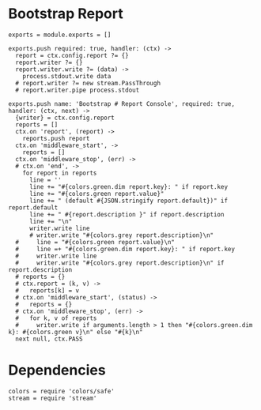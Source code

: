 
# Bootstrap Report

    exports = module.exports = []

    exports.push required: true, handler: (ctx) ->
      report = ctx.config.report ?= {}
      report.writer ?= {}
      report.writer.write ?= (data) ->
        process.stdout.write data
      # report.writer ?= new stream.PassThrough
      # report.writer.pipe process.stdout

    exports.push name: 'Bootstrap # Report Console', required: true, handler: (ctx, next) ->
      {writer} = ctx.config.report
      reports = []
      ctx.on 'report', (report) ->
        reports.push report
      ctx.on 'middleware_start', ->
        reports = []
      ctx.on 'middleware_stop', (err) ->
      # ctx.on 'end', ->
        for report in reports
          line = ''
          line += "#{colors.green.dim report.key}: " if report.key
          line += "#{colors.green report.value}"
          line += " (default #{JSON.stringify report.default})" if report.default
          line += " #{report.description }" if report.description
          line += "\n"
          writer.write line
          # writer.write "#{colors.grey report.description}\n" 
      #     line = "#{colors.green report.value}\n"
      #     line =+ "#{colors.green.dim report.key}: " if report.key
      #     writer.write line
      #     writer.write "#{colors.grey report.description}\n" if report.description
      # reports = {}
      # ctx.report = (k, v) ->
      #   reports[k] = v
      # ctx.on 'middleware_start', (status) ->
      #   reports = {}
      # ctx.on 'middleware_stop', (err) ->
      #   for k, v of reports
      #     writer.write if arguments.length > 1 then "#{colors.green.dim k}: #{colors.green v}\n" else "#{k}\n"
      next null, ctx.PASS

# Dependencies

    colors = require 'colors/safe'
    stream = require 'stream'
